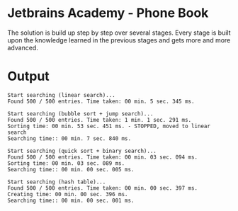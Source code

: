 # Jetbrains Academy - Phone Book
The solution is build up step by step over several stages. 
Every stage is built upon the knowledge learned in the previous stages and gets more and more advanced.

# Output

```
Start searching (linear search)...
Found 500 / 500 entries. Time taken: 00 min. 5 sec. 345 ms.

Start searching (bubble sort + jump search)...
Found 500 / 500 entries. Time taken: 1 min. 1 sec. 291 ms.
Sorting time: 00 min. 53 sec. 451 ms. - STOPPED, moved to linear search
Searching time:: 00 min. 7 sec. 840 ms.

Start searching (quick sort + binary search)...
Found 500 / 500 entries. Time taken: 00 min. 03 sec. 094 ms.
Sorting time: 00 min. 03 sec. 089 ms.
Searching time:: 00 min. 00 sec. 005 ms.

Start searching (hash table)...
Found 500 / 500 entries. Time taken: 00 min. 00 sec. 397 ms.
Creating time: 00 min. 00 sec. 396 ms.
Searching time:: 00 min. 00 sec. 001 ms.
```
